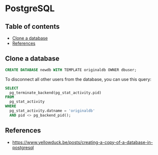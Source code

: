 <!-- omit in toc -->
# PostgreSQL

<!-- omit in toc -->
## Table of contents

- [Clone a database](#clone-a-database)
- [References](#references)

## Clone a database

```sql
CREATE DATABASE newdb WITH TEMPLATE originaldb OWNER dbuser;
```

To disconnect all other users from the database, you can use this query:

```sql
SELECT
  pg_terminate_backend(pg_stat_activity.pid)
FROM
  pg_stat_activity
WHERE
  pg_stat_activity.datname = 'originaldb'
  AND pid <> pg_backend_pid();
```

## References

- <https://www.yellowduck.be/posts/creating-a-copy-of-a-database-in-postgresql>
